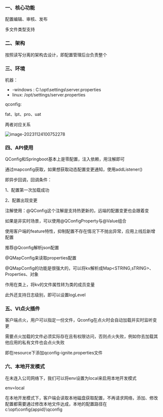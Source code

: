 ### 一、核心功能

配置编辑、审核、发布

多文件类型支持 



### 二、架构

按照读写分离的架构去设计，即配置管理后台负责整个



### 三、环境

机器：

- -windows : C:\opt\settings\server.properties
- linux: /opt/settings/server.properties

qconfig:

fat、lpt、pro、uat 



两者对应关系

![image-20231124100752278](D:\Users\haoxiang_zhang\AppData\Roaming\Typora\typora-user-images\image-20231124100752278.png)





### 四、API使用

QConfig和Springboot基本上是零配置，注入依赖，用注解即可



通过mapconfig获取，如果想获取动态配置变更通知，使用addListener()

即异步回调，回调条件：

1、配置第一次加载成功

2、配置出现变更 



注解使用：@QConfig这个注解是支持热更新的，远端的配置变更也会跟着变

 如果是非实时场景，可以使用@QConfigProperty与@Value组合

使用客户端的feature特性，抑制配置不存在情况下不抛出异常，应用上线后新增配置



推荐@Qconfig解析json配置

@QMapConfig来读取properties配置



@QMapConfig的功能是很强大的，可以将kv解析成Map<STRING,sTRING>、Properties、对象

作用在类上，将kv的文件属性转为类的成员变量



此外还支持日志级别，即可以设置logLevel



### 五、VI点火插件

 客户端点火，用户可以指定一份文件，Qconfig在点火时会自动加载并实时监听变更

需要点火加载的文件必须实际存在且有权限访问，否则点火失败，例如你去加载其他应用的私有文件也会点火失败

即在resource下添加qconfig-ignite.properties文件



### 六、本地开发模式

在未连入公司网络下，我们可以将env设置为local来启用本地开发模式

env=local

在本地开发模式下，客户端会读取本地磁盘获取配置，不再请求网络，添加、修改配置都需要通过修改本地文件达成，本地的配置路径在c:\opt\config{appid}\qconfig


